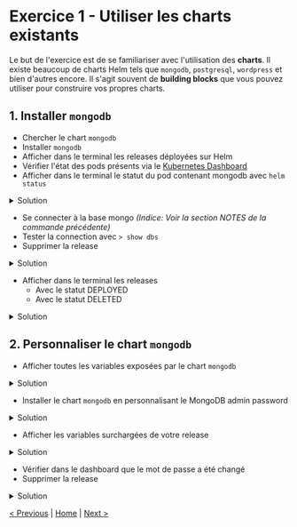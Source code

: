 # Exercice 1 - Utiliser les charts existants

Le but de l'exercice est de se familiariser avec l'utilisation des **charts**.
Il existe beaucoup de charts Helm tels que `mongodb`, `postgresql`, `wordpress` et bien d'autres encore.
Il s'agit souvent de **building blocks** que vous pouvez utiliser pour construire vos propres charts.

## 1. Installer `mongodb`

* Chercher le chart `mongodb`
* Installer `mongodb`
* Afficher dans le terminal les releases déployées sur Helm
* Vérifier l'état des pods présents via le [Kubernetes Dashboard](http://localhost:8001/api/v1/namespaces/kube-system/services/https:kubernetes-dashboard:/proxy/.)
* Afficher dans le terminal le statut du pod contenant mongodb avec `helm status`

<details><summary>Solution</summary>
<p>

```sh
$ helm status <release name>
```

</p>
</details>

* Se connecter à la base mongo *(Indice: Voir la section NOTES de la commande précédente)*
* Tester la connection avec `> show dbs`
* Supprimer la release

<details><summary>Solution</summary>
<p>

```sh
$ helm delete <release name> --purge
```

*Note: `--purge` permet de retirer la release du store et rendre son nom disponible pour une utilisation ultérieure*

</p>
</details>


* Afficher dans le terminal les releases
    * Avec le statut DEPLOYED
    * Avec le statut DELETED
    
<details><summary>Solution</summary>
<p>

```sh
$ helm ls --deployed
$ helm ls --deleted
```

</p>
</details>    

## 2. Personnaliser le chart `mongodb`

* Afficher toutes les variables exposées par le chart `mongodb`

<details><summary>Solution</summary>
<p>

```sh
$ helm inspect values stable/mongodb
```

</p>
</details>

* Installer le chart `mongodb` en personnalisant le MongoDB admin password

<details><summary>Solution</summary>
<p>

```sh
$ helm install --set mongodbRootPassword=test
```

</p>
</details>    
    
* Afficher les variables surchargées de votre release

<details><summary>Solution</summary>
<p>

```sh
$ helm get values <release name>
```

</p>
</details>

* Vérifier dans le dashboard que le mot de passe a été changé
* Supprimer la release 

<details><summary>Solution</summary>
<p>

```sh
$ helm delete <release name> --purge
```

</p>
</details>

[< Previous](README.md) | [Home](README.md) | [Next >](ex2-create-charts.md)